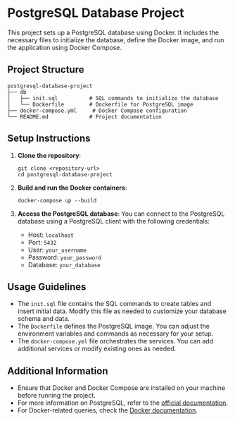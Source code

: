 # PostgreSQL Database Project

This project sets up a PostgreSQL database using Docker. It includes the necessary files to initialize the database, define the Docker image, and run the application using Docker Compose.

## Project Structure

```
postgresql-database-project
├── db
│   ├── init.sql          # SQL commands to initialize the database
│   └── Dockerfile        # Dockerfile for PostgreSQL image
├── docker-compose.yml     # Docker Compose configuration
└── README.md             # Project documentation
```

## Setup Instructions

1. **Clone the repository**:
   ```
   git clone <repository-url>
   cd postgresql-database-project
   ```

2. **Build and run the Docker containers**:
   ```
   docker-compose up --build
   ```

3. **Access the PostgreSQL database**:
   You can connect to the PostgreSQL database using a PostgreSQL client with the following credentials:
   - Host: `localhost`
   - Port: `5432`
   - User: `your_username`
   - Password: `your_password`
   - Database: `your_database`

## Usage Guidelines

- The `init.sql` file contains the SQL commands to create tables and insert initial data. Modify this file as needed to customize your database schema and data.
- The `Dockerfile` defines the PostgreSQL image. You can adjust the environment variables and commands as necessary for your setup.
- The `docker-compose.yml` file orchestrates the services. You can add additional services or modify existing ones as needed.

## Additional Information

- Ensure that Docker and Docker Compose are installed on your machine before running the project.
- For more information on PostgreSQL, refer to the [official documentation](https://www.postgresql.org/docs/).
- For Docker-related queries, check the [Docker documentation](https://docs.docker.com/).